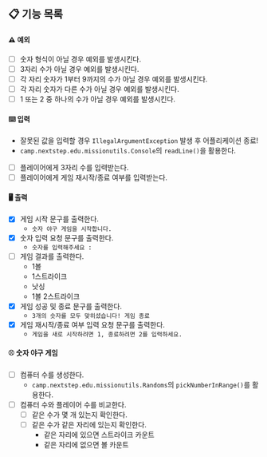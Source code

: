## 📋 기능 목록

#### ⚠️ 예외

- [ ] 숫자 형식이 아닐 경우 예외를 발생시킨다.
- [ ] 3자리 수가 아닐 경우 예외를 발생시킨다.
- [ ] 각 자리 숫자가 1부터 9까지의 수가 아닐 경우 예외를 발생시킨다.
- [ ] 각 자리 숫자가 다른 수가 아닐 경우 예외를 발생시킨다.
- [ ] 1 또는 2 중 하나의 수가 아닐 경우 예외를 발생시킨다.

#### ⌨️ 입력

- 잘못된 값을 입력할 경우 `IllegalArgumentException` 발생 후 어플리케이션 종료!
- `camp.nextstep.edu.missionutils.Console`의 `readLine()`을 활용한다.

- [ ] 플레이어에게 3자리 수를 입력받는다.
- [ ] 플레이어에게 게임 재시작/종료 여부를 입력받는다.

#### 🖥 출력

- [x] 게임 시작 문구를 출력한다.
    - `숫자 야구 게임을 시작합니다.`
- [x] 숫자 입력 요청 문구를 출력한다.
    - `숫자를 입력해주세요 : `
- [ ] 게임 결과를 출력한다.
    - 1볼
    - 1스트라이크
    - 낫싱
    - 1볼 2스트라이크
- [x] 게임 성공 및 종료 문구를 출력한다.
    - `3개의 숫자를 모두 맞히셨습니다! 게임 종료`
- [x] 게임 재시작/종료 여부 입력 요청 문구를 출력한다.
    - `게임을 새로 시작하려면 1, 종료하려면 2를 입력하세요.`

#### ⚾️ 숫자 야구 게임

- [ ] 컴퓨터 수를 생성한다.
    - `camp.nextstep.edu.missionutils.Randoms`의 `pickNumberInRange()`를 활용한다.
- [ ] 컴퓨터 수와 플레이어 수를 비교한다.
    - [ ] 같은 수가 몇 개 있는지 확인한다.
    - [ ] 같은 수가 같은 자리에 있는지 확인한다.
        - 같은 자리에 있으면 스트라이크 카운트
        - 같은 자리에 없으면 볼 카운트
